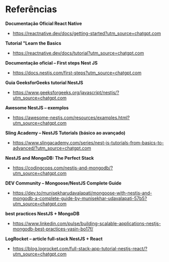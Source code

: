 # Referências

**Documentação Oficial React Native**
 - https://reactnative.dev/docs/getting-started?utm_source=chatgpt.com

**Tutorial "Learn the Basics**
 - https://reactnative.dev/docs/tutorial?utm_source=chatgpt.com

**Documentação oficial – First steps Nest JS**
 - https://docs.nestjs.com/first-steps?utm_source=chatgpt.com

**Guia GeeksforGeeks tutorial NestJS**
 - https://www.geeksforgeeks.org/javascript/nestjs/?utm_source=chatgpt.com

**Awesome NestJS – exemplos**
 - https://awesome-nestjs.com/resources/examples.html?utm_source=chatgpt.com

**Sling Academy – NestJS Tutorials (básico ao avançado)**
 - https://www.slingacademy.com/series/nest-js-tutorials-from-basics-to-advanced/?utm_source=chatgpt.com

**NestJS and MongoDB: The Perfect Stack**
 - https://codingcops.com/nestjs-and-mongodb/?utm_source=chatgpt.com

**DEV Community – Mongoose/NestJS Complete Guide**
 - https://dev.to/munisekharudavalapati/mongoose-with-nestjs-and-mongodb-a-complete-guide-by-munisekhar-udavalapati-57b5?utm_source=chatgpt.com

**best practices NestJS + MongoDB**
 - https://www.linkedin.com/pulse/building-scalable-applications-nestjs-mongodb-best-practices-yasin-bo17f/

**LogRocket – article full‑stack NestJS + React**
 - https://blog.logrocket.com/full-stack-app-tutorial-nestjs-react/?utm_source=chatgpt.com

